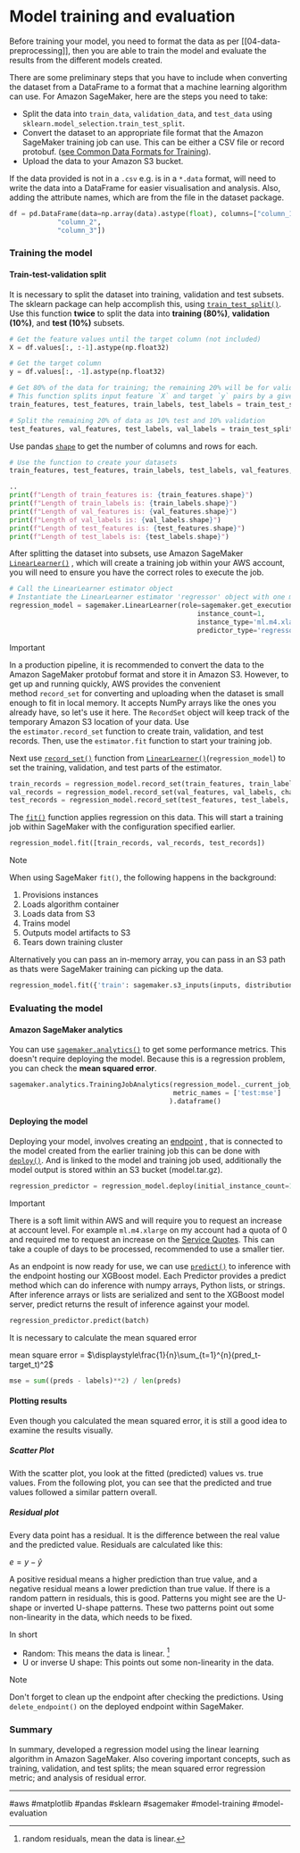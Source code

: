 # Model training and evaluation

Before training your model, you need to format the data as per [[04-data-preprocessing]], then you are able to train the model and evaluate the results from the different models created.

There are some preliminary steps that you have to include when converting the dataset from a DataFrame to a format that a machine learning algorithm can use. For Amazon SageMaker, here are the steps you need to take:

- Split the data into `train_data`, `validation_data`, and `test_data` using `sklearn.model_selection.train_test_split`.
- Convert the dataset to an appropriate file format that the Amazon SageMaker training job can use. This can be either a CSV file or record protobuf. ([see Common Data Formats for Training](https://docs.aws.amazon.com/sagemaker/latest/dg/cdf-training.html)).
- Upload the data to your Amazon S3 bucket.

If the data provided is not in a `.csv` e.g. is in a `*.data` format, will need to write the data into a DataFrame for easier visualisation and analysis. Also, adding the attribute names, which are from the file in the dataset package.

```python
df = pd.DataFrame(data=np.array(data).astype(float), columns=["column_1",
            "column_2",
            "column_3"])
```

### Training the model
#### Train-test-validation split

It is necessary to split the dataset into training, validation and test subsets. The sklearn package can help accomplish this, using [`train_test_split()`](https://scikit-learn.org/stable/modules/generated/sklearn.model_selection.train_test_split.html).  Use this function **twice** to split the data into **training (80%)**, **validation (10%)**, and **test (10%)** subsets.

```python
# Get the feature values until the target column (not included)
X = df.values[:, :-1].astype(np.float32)

# Get the target column
y = df.values[:, -1].astype(np.float32)

# Get 80% of the data for training; the remaining 20% will be for validation and test
# This function splits input feature `X` and target `y` pairs by a given ratio (test_size). This specific example splits the data into training (80%) and test (20%) subsets.
train_features, test_features, train_labels, test_labels = train_test_split(X, y, test_size=0.2)

# Split the remaining 20% of data as 10% test and 10% validation
test_features, val_features, test_labels, val_labels = train_test_split(test_features, test_labels, test_size=0.5)
```

Use pandas [`shape`](https://pandas.pydata.org/pandas-docs/stable/reference/api/pandas.DataFrame.shape.html) to get the number of columns and rows for each.

```python
# Use the function to create your datasets
train_features, test_features, train_labels, test_labels, val_features, val_labels = create_training_sets(df)

..
print(f"Length of train_features is: {train_features.shape}")
print(f"Length of train_labels is: {train_labels.shape}")
print(f"Length of val_features is: {val_features.shape}")
print(f"Length of val_labels is: {val_labels.shape}")
print(f"Length of test_features is: {test_features.shape}")
print(f"Length of test_labels is: {test_labels.shape}")
```

After splitting the dataset into subsets, use Amazon SageMaker [`LinearLearner()`](https://sagemaker.readthedocs.io/en/stable/algorithms/tabular/linear_learner.html) , which will create a training job within your AWS account, you will need to ensure you have the correct roles to execute the job.

```python
# Call the LinearLearner estimator object
# Instantiate the LinearLearner estimator 'regressor' object with one ml.m4.xlarge instance
regression_model = sagemaker.LinearLearner(role=sagemaker.get_execution_role(),
                                               instance_count=1,
                                               instance_type='ml.m4.xlarge',
                                               predictor_type='regressor')
```

> [!IMPORTANT]
> 
>In a production pipeline, it is recommended to convert the data to the Amazon SageMaker protobuf format and store it in Amazon S3. However, to get up and running quickly, AWS
>provides the convenient method `record_set` for converting and uploading when the dataset is small enough to fit in local memory. It accepts NumPy arrays like the ones you already have, so let's use it here. The `RecordSet` object will keep track of the temporary Amazon S3
>location of your data. Use the `estimator.record_set` function to create train, validation, and test records. Then, use the `estimator.fit` function to start your training job.

Next use [`record_set()`](https://sagemaker.readthedocs.io/en/stable/algorithms/tabular/linear_learner.html#sagemaker.LinearLearner.record_set) function from [`LinearLearner()`](https://sagemaker.readthedocs.io/en/stable/algorithms/tabular/linear_learner.html)(`regression_model`) to set the training, validation, and test parts of the estimator.

```python
train_records = regression_model.record_set(train_features, train_labels, channel='train')
val_records = regression_model.record_set(val_features, val_labels, channel='validation')
test_records = regression_model.record_set(test_features, test_labels, channel='test')
```

The [`fit()`](https://sagemaker.readthedocs.io/en/stable/algorithms/tabular/linear_learner.html#sagemaker.LinearLearner.fit) function applies regression on this data. This will start a training job within SageMaker with the configuration specified earlier.

```python
regression_model.fit([train_records, val_records, test_records])
```

> [!NOTE]
> 
> When using SageMaker `fit()`, the following happens in the background:
> 1. Provisions instances
> 2. Loads algorithm container
> 3. Loads data from S3
> 4. Trains model
> 5. Outputs model artifacts to S3
> 6. Tears down training cluster

Alternatively you can pass an in-memory array, you can pass in an S3 path as thats were SageMaker training can picking up the data.

```python
regression_model.fit({'train': sagemaker.s3_inputs(inputs, distribution='FullyReplicated', content_type='text/plain')})
```

### Evaluating the model
#### Amazon SageMaker analytics

You can use [`sagemaker.analytics()`](https://sagemaker.readthedocs.io/en/stable/api/training/analytics.html) to get some performance metrics. This doesn't require deploying the model. Because this is a regression problem, you can check the **mean squared error**.

```python
sagemaker.analytics.TrainingJobAnalytics(regression_model._current_job_name, 
                                         metric_names = ['test:mse']
                                        ).dataframe()
```

#### Deploying the model

Deploying your model, involves creating an [endpoint](https://docs.aws.amazon.com/sagemaker/latest/APIReference/API_runtime_InvokeEndpoint.html) , that is connected to the model created from the earlier training job this can be done with [`deploy()`](https://sagemaker.readthedocs.io/en/stable/frameworks/xgboost/using_xgboost.html#deploy-open-source-xgboost-models). And is linked to the model and training job used, additionally the model output is stored within an S3 bucket (model.tar.gz).

```python
regression_predictor = regression_model.deploy(initial_instance_count=1, instance_type='ml.m4.xlarge')
```

> [!IMPORTANT]
> 
> There is a soft limit within AWS and will require you to request an increase at account level. For example `ml.m4.xlarge` on my account had a quota of 0 and required me to request an increase on the [Service Quotes](https://eu-west-2.console.aws.amazon.com/servicequotas/home/services/sagemaker/quotas). This can take a couple of days to be processed, recommended to use a smaller tier.

As an endpoint is now ready for use, we can use [`predict()`](https://sagemaker.readthedocs.io/en/stable/api/inference/predictors.html#sagemaker.predictor.Predictor.predict) to inference with the endpoint hosting our XGBoost model. Each Predictor provides a predict method which can do inference with numpy arrays, Python lists, or strings. After inference arrays or lists are serialized and sent to the XGBoost model server, predict returns the result of inference against your model.

```python
regression_predictor.predict(batch)
```

It is necessary to calculate the mean squared error

mean square error = $\displaystyle\frac{1}{n}\sum_{t=1}^{n}(pred_t-target_t)^2$

```python
mse = sum((preds - labels)**2) / len(preds)
```

#### Plotting results

Even though you calculated the mean squared error, it is still a good idea to examine the results visually.

##### Scatter Plot

With the scatter plot, you look at the fitted (predicted) values vs. true values. From the following plot, you can see that the predicted and true values followed a similar pattern overall.

##### Residual plot

Every data point has a residual. It is the difference between the real value and the predicted value. Residuals are calculated like this:  

$e = y - \hat y$  

A positive residual means a higher prediction than true value, and a negative residual means a lower prediction than true value. If there is a random pattern in residuals, this is good. Patterns you might see are the U-shape or inverted U-shape patterns. These two patterns point out some non-linearity in the data, which needs to be fixed.

In short 
- Random: This means the data is linear. [^1]
- U or inverse U shape: This points out some non-linearity in the data.

> [!NOTE]
> 
> Don't forget to clean up the endpoint after checking the predictions. Using `delete_endpoint()` on the deployed endpoint within SageMaker.

### Summary

In summary, developed a regression model using the linear learning algorithm in Amazon SageMaker. Also covering important concepts, such as training, validation, and test splits; the mean squared error regression metric; and analysis of residual error.

[^1]: random residuals, mean the data is linear.

---

#aws #matplotlib #pandas  #sklearn #sagemaker #model-training #model-evaluation 